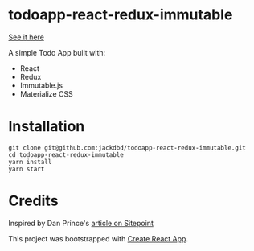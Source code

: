 # todoapp-react-redux-immutable

[See it here](https://jackdbd.github.io/todoapp-react-redux-immutable/)

A simple Todo App built with:

- React
- Redux
- Immutable.js
- Materialize CSS


# Installation

```
git clone git@github.com:jackdbd/todoapp-react-redux-immutable.git
cd todoapp-react-redux-immutable
yarn install
yarn start
```


# Credits

Inspired by Dan Prince's [article on Sitepoint](https://www.sitepoint.com/how-to-build-a-todo-app-using-react-redux-and-immutable-js/)

This project was bootstrapped with [Create React App](https://github.com/facebookincubator/create-react-app).

